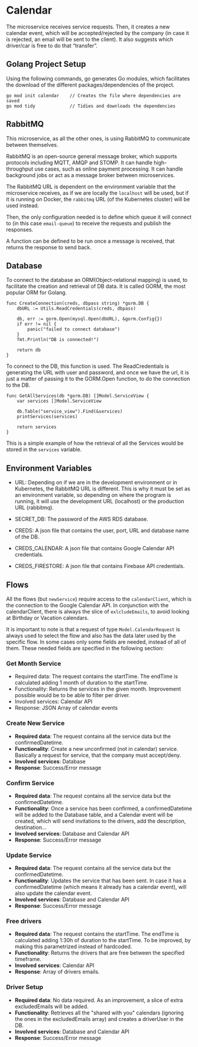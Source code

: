 # Calendar

The microservice receives service requests. Then, it creates a new calendar event, which will be accepted/rejected by
the company (in case it is rejected, an email will be sent to the client). It also suggests which driver/car is free to
do that “transfer”.

## Golang Project Setup

Using the following commands, go generates Go modules, which facilitates the download of the different
packages/dependencies of the project.

```
go mod init calendar    // Creates the file where dependencies are saved
go mod tidy             // Tidies and downloads the dependencies
```

## RabbitMQ

This microservice, as all the other ones, is using RabbitMQ to communicate between themselves.

RabbitMQ is an open-source general message broker, which supports protocols including MQTT, AMQP and STOMP. It can
handle high-throughput use cases, such as online payment processing. It can handle background jobs or act as a message
broker between microservices.

The RabbitMQ URL is dependent on the environment variable that the microservice receives, as if we are locally
the `localhost` will be used, but if it is running on Docker, the `rabbitmq` URL (of the Kubernetes cluster) will be
used instead.

Then, the only configuration needed is to define which queue it will connect to (in this case `email-queue`) to receive
the requests and publish the responses.

A function can be defined to be run once a message is received, that returns the response to send back.

## Database

To connect to the database an ORM(Object-relational mapping) is used, to facilitate the creation and retrieval of DB
data. It is called GORM, the most popular ORM for Golang.

```
func CreateConnection(creds, dbpass string) *gorm.DB {
	dbURL := Utils.ReadCredentials(creds, dbpass)

	db, err := gorm.Open(mysql.Open(dbURL), &gorm.Config{})
	if err != nil {
		panic("failed to connect database")
	}
	fmt.Println("DB is connected!")

	return db
}
```

To connect to the DB, this function is used. The ReadCredentials is generating the URL with user and password, and once
we have the url, it is just a matter of passing it to the GORM.Open function, to do the connection to the DB.

```
func GetAllServices(db *gorm.DB) []Model.ServiceView {
	var services []Model.ServiceView

	db.Table("service_view").Find(&services)
	printServices(services)

	return services
}
```

This is a simple example of how the retrieval of all the Services would be stored in the `services` variable.

## Environment Variables

- URL: Depending on if we are in the development environment or in Kubernetes, the RabbitMQ URL is different. This is
  why it must be set as an environment variable, so depending on where the program is running, it will use the
  development URL (localhost) or the production URL (rabbitmq).

- SECRET_DB: The password of the AWS RDS database.

- CREDS: A json file that contains the user, port, URL and database name of the DB.

- CREDS_CALENDAR: A json file that contains Google Calendar API credentials.

- CREDS_FIRESTORE: A json file that contains Firebase API credentials.

## Flows

All the flows (but `newService`) require access to the `calendarClient`, which is the connection to the Google Calendar
API. In conjunction with the calendarClient, there is always the slice of `exlcludeEmails`, to avoid looking at Birthday
or Vacation calendars.

It is important to note is that a request of type `Model.CalendarRequest` is always used to select the flow and also has
the data later used by the specific flow. In some cases only some fields are needed, instead of all of them. These
needed fields are specified in the following section:

### Get Month Service

- Required data: The request contains the startTime. The endTime is calculated adding 1 month of duration to the
  startTime.
- Functionality: Returns the services in the given month. Improvement possible would be to be able to filter per driver.
- Involved services: Calendar API
- Response: JSON Array of calendar events

### Create New Service

- **Required data**: The request contains all the service data but the confirmedDatetime.
- **Functionality**: Create a new unconfirmed (not in calendar) service. Basically a request for service, that the
  company must accept/deny.
- **Involved services**: Database
- **Response**: Success/Error message

### Confirm Service

- **Required data**: The request contains all the service data but the confirmedDatetime.
- **Functionality**: Once a service has been confirmed, a confirmedDatetime will be added to the Database table, and a
  Calendar event will be created, which will send invitations to the drivers, add the description, destination...
- **Involved services**: Database and Calendar API
- **Response**: Success/Error message

### Update Service

- **Required data**: The request contains all the service data but the confirmedDatetime.
- **Functionality**: Updates the service that has been sent. In case it has a confirmedDatetime (which means it already
  has a calendar event), will also update the calendar event.
- **Involved services**: Database and Calendar API
- **Response**: Success/Error message

### Free drivers

- **Required data**: The request contains the startTime. The endTime is calculated adding 1:30h of duration to the
  startTime. To be improved, by making this parametrized instead of hardcoded.
- **Functionality**: Returns the drivers that are free between the specified timeframe.
- **Involved services**: Calendar API
- **Response**: Array of drivers emails.

### Driver Setup

- **Required data**: No data required. As an improvement, a slice of extra excludedEmails will be added.
- **Functionality**: Retrieves all the "shared with you" calendars (ignoring the ones in the excludedEmails array) and
  creates a driverUser in the DB.
- **Involved services**: Database and Calendar API
- **Response**: Success/Error message